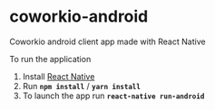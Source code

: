 # coworkio-android
Coworkio android client app made with React Native

To run the application 
1. Install [React Native](https://facebook.github.io/react-native/docs/getting-started.html)
2. Run **`npm install`** / **`yarn install`**
3. To launch the app run **`react-native run-android`**
